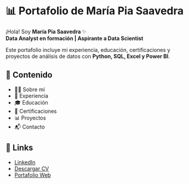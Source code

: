 # 📊 Portafolio de María Pia Saavedra

¡Hola! Soy **María Pia Saavedra** ✨  
**Data Analyst en formación | Aspirante a Data Scientist**

Este portafolio incluye mi experiencia, educación, certificaciones y proyectos de análisis de datos con **Python, SQL, Excel y Power BI**.

## 🔹 Contenido
- 👩‍💻 Sobre mí
- 💼 Experiencia
- 🎓 Educación
- 📜 Certificaciones
- 📊 Proyectos
- 📬 Contacto

## 🔗 Links
- [LinkedIn](https://www.linkedin.com/in/tu-perfil)
- [Descargar CV](./CV%20Maria%20Pia%20Saavedra%20Chavez.pdf)
- [Portafolio Web](https://mapisaavedra.github.io/Portafolio-Analista-de-Datos/)
